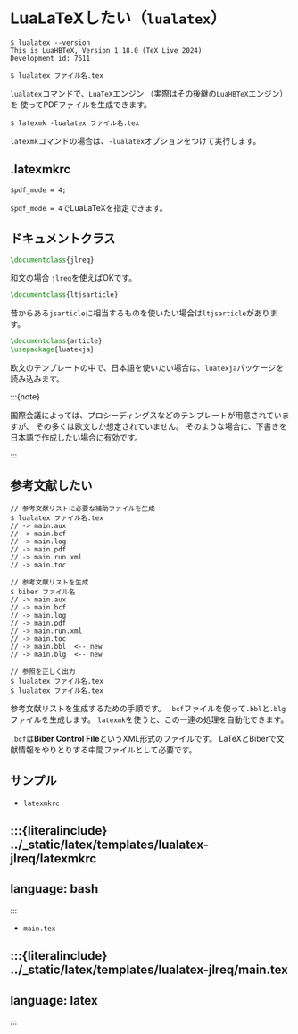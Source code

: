 # LuaLaTeXしたい（`lualatex`）

```console
$ lualatex --version
This is LuaHBTeX, Version 1.18.0 (TeX Live 2024)
Development id: 7611

$ lualatex ファイル名.tex
```

`lualatex`コマンドで、`LuaTeX`エンジン
（実際はその後継の`LuaHBTeX`エンジン）を
使ってPDFファイルを生成できます。

```console
$ latexmk -lualatex ファイル名.tex
```

`latexmk`コマンドの場合は、`-lualatex`オプションをつけて実行します。

## .latexmkrc

```unixconfig
$pdf_mode = 4;
```

`$pdf_mode = 4`でLuaLaTeXを指定できます。

## ドキュメントクラス

```latex
\documentclass{jlreq}
```

和文の場合 `jlreq`を使えばOKです。

```latex
\documentclass{ltjsarticle}
```

昔からある`jsarticle`に相当するものを使いたい場合は`ltjsarticle`があります。

```latex
\documentclass{article}
\usepackage{luatexja}
```

欧文のテンプレートの中で、日本語を使いたい場合は、`luatexja`パッケージを読み込みます。

:::{note}

国際会議によっては、プロシーディングスなどのテンプレートが用意されていますが、
その多くは欧文しか想定されていません。
そのような場合に、下書きを日本語で作成したい場合に有効です。

:::

## 参考文献したい

```console
// 参考文献リストに必要な補助ファイルを生成
$ lualatex ファイル名.tex
// -> main.aux
// -> main.bcf
// -> main.log
// -> main.pdf
// -> main.run.xml
// -> main.toc

// 参考文献リストを生成
$ biber ファイル名
// -> main.aux
// -> main.bcf
// -> main.log
// -> main.pdf
// -> main.run.xml
// -> main.toc
// -> main.bbl  <-- new
// -> main.blg  <-- new

// 参照を正しく出力
$ lualatex ファイル名.tex
$ lualatex ファイル名.tex
```

参考文献リストを生成するための手順です。
`.bcf`ファイルを使って`.bbl`と`.blg`ファイルを生成します。
`latexmk`を使うと、この一連の処理を自動化できます。

`.bcf`は**Biber Control File**というXML形式のファイルです。
LaTeXとBiberで文献情報をやりとりする中間ファイルとして必要です。

## サンプル

- `latexmkrc`

:::{literalinclude} ../_static/latex/templates/lualatex-jlreq/latexmkrc
---
language: bash
---
:::

- `main.tex`

:::{literalinclude} ../_static/latex/templates/lualatex-jlreq/main.tex
---
language: latex
---
:::
